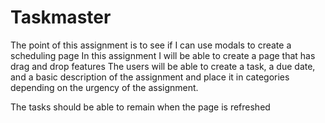 # Taskmaster

The point of this assignment is to see if I can use modals to create a scheduling page
In this assignment I will be able to create a page that has drag and drop features
The users will be able to create a task, a due date, and a basic description of the assignment and place it in categories depending on the urgency of the assignment.

The tasks should be able to remain when the page is refreshed